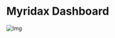 # Myridax Dashboard

![Img]([https://ibb.co/TkNW0xb](https://i.ibb.co/56JKjgn/Ofr-lse-1-modified.png)https://i.ibb.co/56JKjgn/Ofr-lse-1-modified.png](https://media.discordapp.net/attachments/1153812496889679944/1163504477651877928/image.png?ex=653fd0fc&is=652d5bfc&hm=e3e70127677d71f74bdb1a69f4e2b82fb351c1dd518980af9106f5d19befbe28&=&width=1025&height=177)https://media.discordapp.net/attachments/1153812496889679944/1163504477651877928/image.png?ex=653fd0fc&is=652d5bfc&hm=e3e70127677d71f74bdb1a69f4e2b82fb351c1dd518980af9106f5d19befbe28&=&width=1025&height=177)
